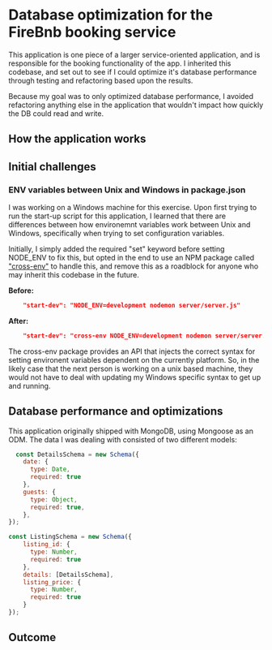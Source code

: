 # Database optimization for the FireBnb booking service

This application is one piece of a larger service-oriented application, and is responsible for the booking functionality of the app. I inherited this codebase, and set out to see if I could optimize it's database performance through testing and refactoring based upon the results.

Because my goal was to only optimized database performance, I avoided refactoring anything else in the application that wouldn't impact how quickly the DB could read and write.

## How the application works


## Initial challenges

### ENV variables between Unix and Windows in package.json
I was working on a Windows machine for this exercise. Upon first trying to run the start-up script for this application, I learned that there are differences between how environemnt variables work between Unix and Windows, specifically when trying to set configuration variables.

Initially, I simply added the required "set" keyword before setting NODE_ENV to fix this, but opted in the end to use an NPM package called ["cross-env"](https://github.com/kentcdodds/cross-env) to handle this, and remove this as a roadblock for anyone who may inherit this codebase in the future.

**Before:**
```json
    "start-dev": "NODE_ENV=development nodemon server/server.js"
```

**After:**
```json
    "start-dev": "cross-env NODE_ENV=development nodemon server/server.js"
```

The cross-env package provides an API that injects the correct syntax for setting environent variables dependent on the currently platform. So, in the likely case that the next person is working on a unix based machine, they would not have to deal with updating my Windows specific syntax to get up and running.

## Database performance and optimizations
This application originally shipped with MongoDB, using Mongoose as an ODM. The data I was dealing with consisted of two different models:

```javascript
  const DetailsSchema = new Schema({
    date: {
      type: Date,
      required: true
    },
    guests: {
      type: Object,
      required: true,
    },
});

const ListingSchema = new Schema({
    listing_id: {
      type: Number,
      required: true
    },
    details: [DetailsSchema],
    listing_price: {
      type: Number,
      required: true
    }
});
```



## Outcome